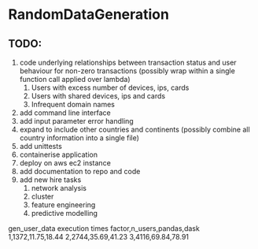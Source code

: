 # RandomDataGeneration

## TODO:
1. code underlying relationships between transaction status and user behaviour for non-zero transactions (possibly wrap within a single function call applied over lambda)
   1. Users with excess number of devices, ips, cards
   2. Users with shared devices, ips and cards
   3. Infrequent domain names
2. add command line interface
3. add input parameter error handling
4. expand to include other countries and continents (possibly combine all country information into a single file)
5. add unittests
6. containerise application
7. deploy on aws ec2 instance
8. add documentation to repo and code
9. add new hire tasks
   1. network analysis
   2. cluster
   3. feature engineering
   4. predictive modelling

gen_user_data execution times
factor,n_users,pandas,dask
1,1372,11.75,18.44
2,2744,35.69,41.23
3,4116,69.84,78.91